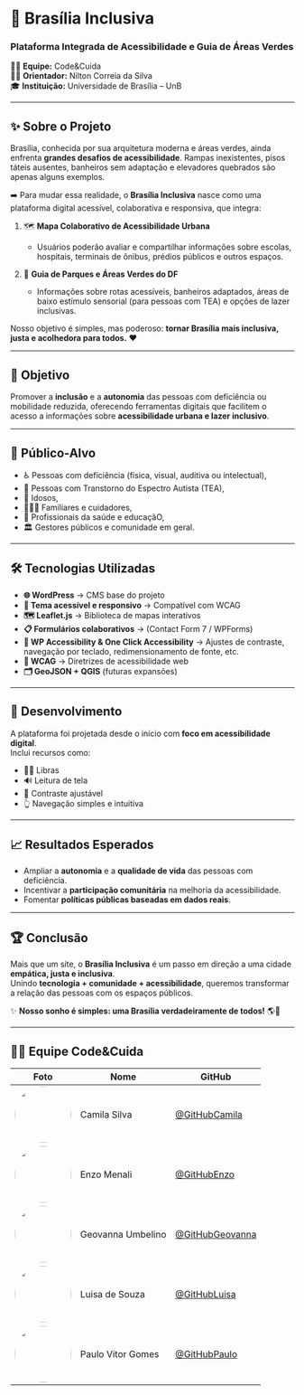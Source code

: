 # 🌿 Brasília Inclusiva  
### Plataforma Integrada de Acessibilidade e Guia de Áreas Verdes  

👩‍💻 **Equipe:** Code&Cuida  
👨‍🏫 **Orientador:** Nilton Correia da Silva  
🎓 **Instituição:** Universidade de Brasília – UnB 

---

## ✨ Sobre o Projeto  

Brasília, conhecida por sua arquitetura moderna e áreas verdes, ainda enfrenta **grandes desafios de acessibilidade**. Rampas inexistentes, pisos táteis ausentes, banheiros sem adaptação e elevadores quebrados são apenas alguns exemplos.  

➡️ Para mudar essa realidade, o **Brasília Inclusiva** nasce como uma plataforma digital acessível, colaborativa e responsiva, que integra:  

1. 🗺️ **Mapa Colaborativo de Acessibilidade Urbana**  
   - Usuários poderão avaliar e compartilhar informações sobre escolas, hospitais, terminais de ônibus, prédios públicos e outros espaços.  

2. 🌳 **Guia de Parques e Áreas Verdes do DF**  
   - Informações sobre rotas acessíveis, banheiros adaptados, áreas de baixo estímulo sensorial (para pessoas com TEA) e opções de lazer inclusivas.  

Nosso objetivo é simples, mas poderoso: **tornar Brasília mais inclusiva, justa e acolhedora para todos.** ❤️  

---

## 🎯 Objetivo  

Promover a **inclusão** e a **autonomia** das pessoas com deficiência ou mobilidade reduzida, oferecendo ferramentas digitais que facilitem o acesso a informações sobre **acessibilidade urbana e lazer inclusivo**.  

---

## 👥 Público-Alvo  

- ♿ Pessoas com deficiência (física, visual, auditiva ou intelectual),
- 🧩 Pessoas com Transtorno do Espectro Autista (TEA),
- 👵 Idosos,
- 👨‍👩‍👧 Familiares e cuidadores,
- 🏥 Profissionais da saúde e educaçãO,
- 🏛️ Gestores públicos e comunidade em geral. 

---

## 🛠️ Tecnologias Utilizadas  

- **🌐 WordPress** → CMS base do projeto  
- **🎨 Tema acessível e responsivo** → Compatível com WCAG  
- **🗺️ Leaflet.js** → Biblioteca de mapas interativos  
- **📋 Formulários colaborativos** → (Contact Form 7 / WPForms)  
- **🔎 WP Accessibility & One Click Accessibility** → Ajustes de contraste, navegação por teclado, redimensionamento de fonte, etc.  
- **📖 WCAG** → Diretrizes de acessibilidade web  
- **🗂️ GeoJSON + QGIS** (futuras expansões)  

---

## 🚀 Desenvolvimento  

A plataforma foi projetada desde o início com **foco em acessibilidade digital**.  
Inclui recursos como:  
- 🧏‍♀️ Libras  
- 🔊 Leitura de tela  
- 🎨 Contraste ajustável  
- 👆 Navegação simples e intuitiva  

---

## 📈 Resultados Esperados  

- Ampliar a **autonomia** e a **qualidade de vida** das pessoas com deficiência.  
- Incentivar a **participação comunitária** na melhoria da acessibilidade.  
- Fomentar **políticas públicas baseadas em dados reais**.  

---

## 🏆 Conclusão  

Mais que um site, o **Brasília Inclusiva** é um passo em direção a uma cidade **empática, justa e inclusiva**.  
Unindo **tecnologia + comunidade + acessibilidade**, queremos transformar a relação das pessoas com os espaços públicos.  

✨ **Nosso sonho é simples: uma Brasília verdadeiramente de todos!** 🌎💙  

---

## 👩‍💻 Equipe Code&Cuida  

| Foto | Nome | GitHub |
|------|------|--------|
| <img src="URL_DA_FOTO_CAMILA" width="100" style="border-radius:50%"> | Camila Silva | [@GitHubCamila](https://github.com/SEU-USUARIO) |
| <img src="URL_DA_FOTO_ENZO" width="100" style="border-radius:50%"> | Enzo Menali | [@GitHubEnzo](https://github.com/SEU-USUARIO) |
| <img src="URL_DA_FOTO_GEOVANNA" width="100" style="border-radius:50%"> | Geovanna Umbelino | [@GitHubGeovanna](https://github.com/SEU-USUARIO) |
| <img src="https://avatars.githubusercontent.com/u/194189725?v=4" width="100" style="border-radius:50%"> | Luisa de Souza | [@GitHubLuisa](https://github.com/luisa12ll) |
| <img src="URL_DA_FOTO_PAULO" width="100" style="border-radius:50%"> | Paulo Vitor Gomes | [@GitHubPaulo](https://github.com/g-paulovit) |
